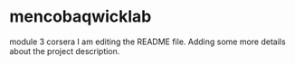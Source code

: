 # mencobaqwicklab
module 3 corsera
I am editing the README file. Adding some more details about the project description.
